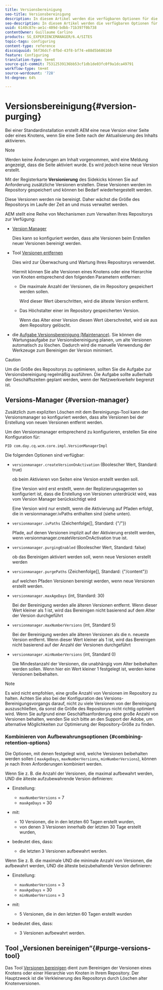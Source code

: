 ```yaml
---
title: Versionsbereinigung
seo-title: Versionsbereinigung
description: In diesem Artikel werden die verfügbaren Optionen für die Versionsbereinigung beschrieben.
seo-description: In diesem Artikel werden die verfügbaren Optionen für die Versionsbereinigung beschrieben.
uuid: 6140c87e-ae1c-409d-bdbb-71b397f0b738
contentOwner: Guillaume Carlino
products: SG_EXPERIENCEMANAGER/6.4/SITES
topic-tags: configuring
content-type: reference
discoiquuid: 56f36dcf-8fbd-43f8-bf74-e88d5b686160
feature: Configuring
translation-type: tm+mt
source-git-commit: 75312539136bb53cf1db1de03fc0f9a1dca49791
workflow-type: tm+mt
source-wordcount: '728'
ht-degree: 64%

---
```



# Versionsbereinigung{#version-purging}

Bei einer Standardinstallation erstellt AEM eine neue Version einer Seite oder eines Knotens, wenn Sie eine Seite nach der Aktualisierung des Inhalts aktivieren.

>[!NOTE]
>
>Werden keine Änderungen am Inhalt vorgenommen, wird eine Meldung angezeigt, dass die Seite aktiviert wurde. Es wird jedoch keine neue Version erstellt.

Mit der Registerkarte **Versionierung** des Sidekicks können Sie auf Anforderung zusätzliche Versionen erstellen. Diese Versionen werden im Repository gespeichert und können bei Bedarf wiederhergestellt werden.

Diese Versionen werden nie bereinigt. Daher wächst die Größe des Repositorys im Laufe der Zeit an und muss verwaltet werden.

AEM stellt eine Reihe von Mechanismen zum Verwalten Ihres Repositorys zur Verfügung:

* [Version Manager](#version-manager)

   Dies kann so konfiguriert werden, dass alte Versionen beim Erstellen neuer Versionen bereinigt werden.

* Tool [Versionen entfernen](/help/sites-deploying/monitoring-and-maintaining.md#version-purging)

   Dies wird zur Überwachung und Wartung Ihres Repositorys verwendet.

   Hiermit können Sie alte Versionen eines Knotens oder eine Hierarchie von Knoten entsprechend den folgenden Parametern entfernen:

   * Die maximale Anzahl der Versionen, die im Repository gespeichert werden sollen.

      Wird dieser Wert überschritten, wird die älteste Version entfernt.

   * Das Höchstalter einer im Repository gespeicherten Version.

      Wenn das Alter einer Version diesen Wert überschreitet, wird sie aus dem Repository gelöscht.

* die [Aufgabe Versionsbereinigung (Maintenance)](/help/sites-administering/operations-dashboard.md#automated-maintenance-tasks). Sie können die Wartungsaufgabe zur Versionsbereinigung planen, um alte Versionen automatisch zu löschen. Dadurch wird die manuelle Verwendung der Werkzeuge zum Bereinigen der Version minimiert.

>[!CAUTION]
>
>Um die Größe des Repositorys zu optimieren, sollten Sie die Aufgabe zur Versionsbereinigung regelmäßig ausführen. Die Aufgabe sollte außerhalb der Geschäftszeiten geplant werden, wenn der Netzwerkverkehr begrenzt ist.

## Versions-Manager {#version-manager}

Zusätzlich zum expliziten Löschen mit dem Bereinigungs-Tool kann der Versionsmanager so konfiguriert werden, dass alte Versionen bei der Erstellung von neuen Versionen entfernt werden.

Um den Versionsmanager entsprechend zu konfigurieren, erstellen Sie eine Konfiguration für:

`PID com.day.cq.wcm.core.impl.VersionManagerImpl`

Die folgenden Optionen sind verfügbar:

* `versionmanager.createVersionOnActivation` (Boolescher Wert, Standard: true)

   ob beim Aktivieren von Seiten eine Version erstellt werden soll.

   Eine Version wird erst erstellt, wenn der Replizierungsagenten so konfiguriert ist, dass die Erstellung von Versionen unterdrückt wird, was vom Version Manager berücksichtigt wird

   Eine Version wird nur erstellt, wenn die Aktivierung auf Pfaden erfolgt, die in versionmanager.ivPaths enthalten sind (siehe unten).

* `versionmanager.ivPaths` (Zeichenfolge[], Standard: {&quot;/&quot;})

   Pfade, auf denen Versionen implizit auf der Aktivierung erstellt werden, wenn versionmanager.createVersionOnActivation true ist.

* `versionmanager.purgingEnabled` (Boolescher Wert, Standard: false)

   ob das Bereinigen aktiviert werden soll, wenn neue Versionen erstellt werden

* `versionmanager.purgePaths` (Zeichenfolge[], Standard: {&quot;/content&quot;})

   auf welchen Pfaden Versionen bereinigt werden, wenn neue Versionen erstellt werden.

* `versionmanager.maxAgeDays` (int, Standard: 30)

   Bei der Bereinigung werden alle älteren Versionen entfernt. Wenn dieser Wert kleiner als 1 ist, wird das Bereinigen nicht basierend auf dem Alter der Version durchgeführt

* `versionmanager.maxNumberVersions` (int, Standard 5)

   Bei der Bereinigung werden alle älteren Versionen als die n. neueste Version entfernt. Wenn dieser Wert kleiner als 1 ist, wird das Bereinigen nicht basierend auf der Anzahl der Versionen durchgeführt

* `versionmanager.minNumberVersions` (int, Standard 0)

   Die Mindestanzahl der Versionen, die unabhängig vom Alter beibehalten werden sollen. Wenn hier ein Wert kleiner 1 festgelegt ist, werden keine Versionen beibehalten.

>[!NOTE]
>
>Es wird nicht empfohlen, eine große Anzahl von Versionen im Repository zu halten. Achten Sie also bei der Konfiguration des Versions-Bereinigungsvorgangs darauf, nicht zu viele Versionen von der Bereinigung auszuschließen, da sonst die Größe des Repositorys nicht richtig optimiert wird. Wenn Sie aufgrund einer Geschäftsanforderung eine große Anzahl von Versionen behalten, wenden Sie sich bitte an den Support der Adobe, um alternative Möglichkeiten zur Optimierung der Repository-Größe zu finden.

### Kombinieren von Aufbewahrungsoptionen {#combining-retention-options}

Die Optionen, mit denen festgelegt wird, welche Versionen beibehalten werden sollen ( `maxAgeDays`, `maxNumberVersions`, `minNumberVersions`), können je nach Ihren Anforderungen kombiniert werden.

Wenn Sie z. B. die Anzahl der Versionen, die maximal aufbewahrt werden, UND die älteste aufzubewahrende Version definieren:

* Einstellung:

   * `maxNumberVersions` = 7
   * `maxAgeDays` = 30

* mit:

   * 10 Versionen, die in den letzten 60 Tagen erstellt wurden,
   * von denen 3 Versionen innerhalb der letzten 30 Tage erstellt wurden,

* bedeutet dies, dass:

   * die letzten 3 Versionen aufbewahrt werden.

Wenn Sie z. B. die maximale UND die minimale Anzahl von Versionen, die aufbewahrt werden, UND die älteste beizubehaltende Version definieren:

* Einstellung:

   * `maxNumberVersions` = 3
   * `maxAgeDays` = 30
   * `minNumberVersions` = 3

* mit:

   * 5 Versionen, die in den letzten 60 Tagen erstellt wurden

* bedeutet dies, dass:

   * 3 Versionen aufbewahrt werden.

## Tool „Versionen bereinigen“{#purge-versions-tool}

Das Tool [Versionen bereinigen](/help/sites-deploying/monitoring-and-maintaining.md#purgeversionstool) dient zum Bereinigen der Versionen eines Knotens oder einer Hierarchie von Knoten in Ihrem Repository. Der Hauptzweck ist die Verkleinerung des Repositorys durch Löschen alter Knotenversionen.
